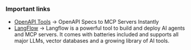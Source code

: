 ### Important links
- [OpenAPI Tools](https://openapitools.com/) -> OpenAPI Specs to MCP Servers Instantly
- [LangFlow](https://www.langflow.org/) -> Langflow is a powerful tool to build and deploy AI agents and MCP servers. It comes with batteries included and supports all major LLMs, vector databases and a growing library of AI tools.
